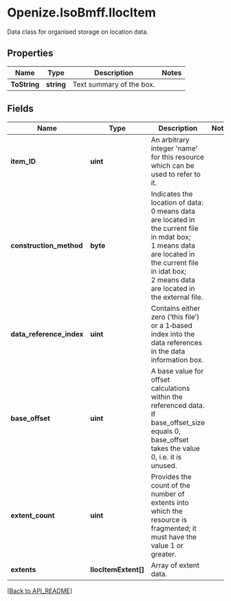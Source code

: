 # Openize.IsoBmff.IlocItem

Data class for organised storage on location data.

## Properties

Name | Type | Description | Notes
------------ | ------------- | ------------- | -------------
**ToString** | **string** | Text summary of the box. | 

## Fields

Name | Type | Description | Notes
------------ | ------------- | ------------- | -------------
**item_ID** | **uint** | An arbitrary integer 'name' for this resource which can be used to refer to it. | 
**construction_method** | **byte** | Indicates the location of data:<br />0 means data are located in the current file in mdat box;<br />1 means data are located in the current file in idat box;<br />2 means data are located in the external file. | 
**data_reference_index** | **uint** | Contains either zero (‘this file’) or a 1‐based index into the data references in the data information box. | 
**base_offset** | **uint** | A base value for offset calculations within the referenced data.<br />If base_offset_size equals 0, base_offset takes the value 0, i.e. it is unused. | 
**extent_count** | **uint** | Provides the count of the number of extents into which the resource is fragmented; it must have the value 1 or greater. | 
**extents** | **IlocItemExtent[]** | Array of extent data. | 

[[Back to API_README]](API_README.md)